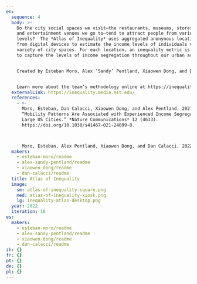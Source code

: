 ```yaml
---
en:
  sequence: 4
  body: >-
    Do the city social spaces we visit—the restaurants, museums, stores, parks,
    and entertainment venues we go to—tend to attract people from various income
    levels?  The *Atlas of Inequality* uses aggregated anonymous location data
    from digital devices to estimate the income levels of individuals visiting a
    variety of city spaces. For each location, an inequality metric is devised
    to capture the levels of income segregation throughout our urban areas. 


    Created by Esteban Moro, Alex ‘Sandy’ Pentland, Xiaowen Dong, and Dan Calacci, all current or former members of the MIT Media Lab, the *Atlas* serves as a resource for policymakers, journalists, researchers, and citizens interested in understanding and alleviating the far-reaching effects of economic segregation and inequality.


    Learn more about the team’s methodology online at https://inequality.media.mit.edu
  externalLink: https://inequality.media.mit.edu/
  references:
    - >-
      Moro, Esteban, Dan Calacci, Xiaowen Dong, and Alex Pentland. 2021.
      “Mobility Patterns Are Associated with Experienced Income Segregation in
      Large US Cities.” *Nature Communications* 12 (4633).
      https://doi.org/10.1038/s41467-021-24899-8.



      Moro, Esteban, Alex Pentland, Xiaowen Dong, and Dan Calacci. 2022. *Atlas of Inequality*. In “18th Iteration (2022): Macroscopes for a New Perspective.” *Places & Spaces: Mapping Science*, edited by Katy Börner, Lisel Record, and Todd Theriault. http://scimaps.org.
  makers:
    - esteban-moro/readme
    - alex-sandy-pentland/readme
    - xiaowen-dong/readme
    - dan-calacci/readme
  title: Atlas of Inequality
  image:
    sm: atlas-of-inequality-square.png
    med: atlas-of-inequality-kiosk.png
    lg: inequality-atlas-desktop.png
  year: 2022
  iteration: 18
es:
  makers:
    - esteban-moro/readme
    - alex-sandy-pentland/readme
    - xiaowen-dong/readme
    - dan-calacci/readme
zh: {}
fr: {}
pt: {}
de: {}
pl: {}
---
```

